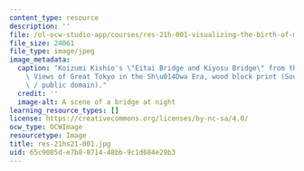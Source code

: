 ```yaml
---
content_type: resource
description: ''
file: /ol-ocw-studio-app/courses/res-21h-001-visualizing-the-birth-of-modern-tokyo-spring-2021/65c9085de7b8871448bb9c1d684e29b3_res-21hs21-001.jpg
file_size: 24061
file_type: image/jpeg
image_metadata:
  caption: "Koizumi Kishio's \"Eitai Bridge and Kiyosu Bridge\" from the series 100\
    \ Views of Great Tokyo in the Sh\u014Dwa Era, wood block print (Source: [Wikimedia](https://commons.wikimedia.org/wiki/File:Eitai_Bridge_and_Kiyosu_Bridge_by_Koizumi_Kishio.jpg)\
    \ / public domain)."
  credit: ''
  image-alt: A scene of a bridge at night
learning_resource_types: []
license: https://creativecommons.org/licenses/by-nc-sa/4.0/
ocw_type: OCWImage
resourcetype: Image
title: res-21hs21-001.jpg
uid: 65c9085d-e7b8-8714-48bb-9c1d684e29b3
---
```

